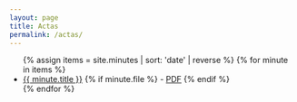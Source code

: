 ```yaml
---
layout: page
title: Actas
permalink: /actas/
---
```


<ul>
{% assign items = site.minutes | sort: 'date' | reverse %}
{% for minute in items %}
  <li>
    <a href="{{ minute.url }}">{{ minute.title }}</a>
    {% if minute.file %}
      - <a href="{{ minute.file }}" target="_blank" rel="noopener">PDF</a>
    {% endif %}
  </li>
{% endfor %}
</ul>
